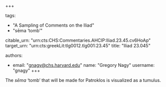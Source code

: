 +++

tags:
- "A Sampling of Comments on the Iliad"
- "sēma ‘tomb’"

citable_urn: "urn:cts:CHS:Commentaries.AHCIP:Iliad.23.45.cv6HoAp"
target_urn: "urn:cts:greekLit:tlg0012.tlg001:23.45"
title: "Iliad 23.045"

authors:
- email: "gnagy@chs.harvard.edu"
  name: "Gregory Nagy"
  username: "gnagy"
+++

<p>The <em>sēma</em> ‘tomb’ that will be made for Patroklos is visualized as a tumulus.</p>